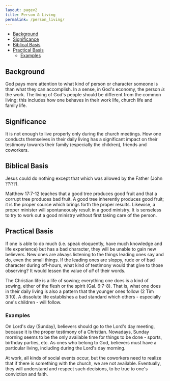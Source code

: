 ```yaml
---
layout: pagev2
title: Person & Living
permalink: /person_living/
---
```

- [Background](#background)
- [Significance](#significance)
- [Biblical Basis](#biblical-basis)
- [Practical Basis](#practical-basis)
  - [Examples](#examples)

## Background

God pays more attention to what kind of person or character someone is than what they can accomplish. In a sense, in God's economy, the person *is* the work. The living of God's people should be different from the common living; this includes how one behaves in their work life, church life and family life.



## Significance

It is not enough to live properly only during the church meetings. How one conducts themselves in their daily living has a significant impact on their testimony towards their family (especially the children), friends and coworkers.

## Biblical Basis

Jesus could do nothing except that which was allowed by the Father (John ??:??). 

Matthew 17:7-12 teaches that a good tree produces good fruit and that a corrupt tree produces bad fruit. A good tree inherently produces good fruit; it is the proper source which brings forth the proper results. Likewise, a proper minister will spontaneously result in a good ministry. It is senseless to try to work out a good ministry without first taking care of the person.

## Practical Basis

If one is able to do much (i.e. speak eloquently, have much knowledge and life experience) but has a bad character, they will be unable to gain new believers. New ones are always listening to the things leading ones say and do, even the small things. If the leading ones are sloppy, rude or of bad character during off-hours, what kind of testimony would that give to those observing? It would lessen the value of *all* of their words.

The Christian life is a life of sowing; everything one does is a kind of sowing, either of the flesh or the spirit (Gal. 6:7-8). That is, what one does in their daily living is also a pattern that the younger ones follow (2 Tim 3:10). A dissolute life establishes a bad standard which others - especially one's children - will follow.

### Examples

On Lord's day (Sunday), believers should go to the Lord's day meeting, because it is the proper testimony of a Christian. Nowadays, Sunday morning seems to be the only available time for things to be done - sports, birthday parties, etc. As ones who belong to God, believers must have a particular living, including during the Lord's day morning.

At work, all kinds of social events occur, but the coworkers need to realize that if there is something with the church, we are not available. Eventually, they will understand and respect such decisions, to be true to one's conviction and faith. 
